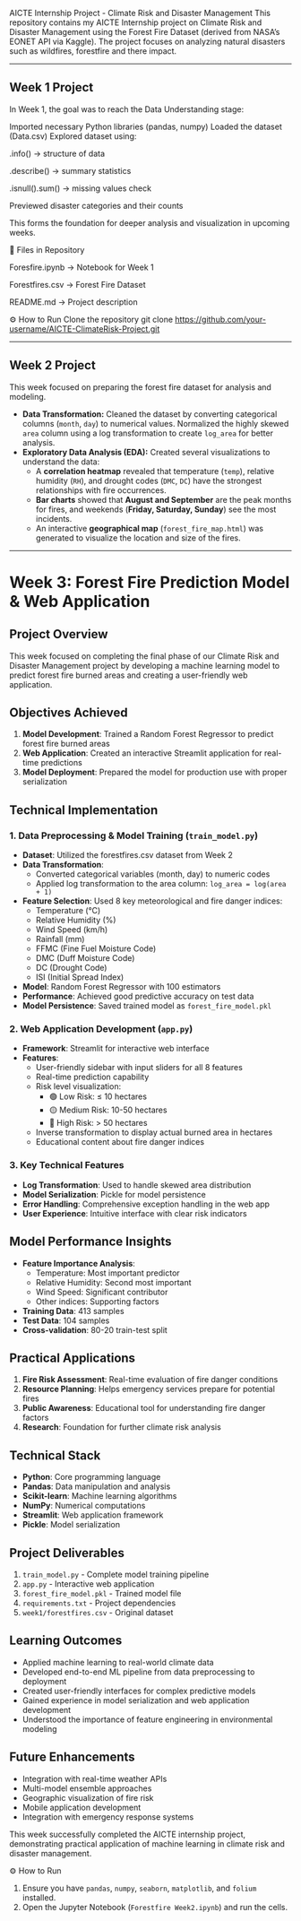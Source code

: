 AICTE Internship Project - Climate Risk and Disaster Management
This repository contains my AICTE Internship project on Climate Risk and Disaster Management using the Forest Fire Dataset (derived from NASA’s EONET API via Kaggle). The project focuses on analyzing natural disasters such as wildfires, forestfire and there impact.

---

## Week 1 Project
In Week 1, the goal was to reach the Data Understanding stage:

Imported necessary Python libraries (pandas, numpy)
Loaded the dataset (Data.csv)
Explored dataset using:

.info() → structure of data

.describe() → summary statistics

.isnull().sum() → missing values check

Previewed disaster categories and their counts

This forms the foundation for deeper analysis and visualization in upcoming weeks.

📂 Files in Repository

Foresfire.ipynb → Notebook for Week 1

Forestfires.csv → Forest Fire Dataset

README.md → Project description


⚙️ How to Run
Clone the repository
git clone https://github.com/your-username/AICTE-ClimateRisk-Project.git


---

## Week 2 Project 

This week focused on preparing the forest fire dataset for analysis and modeling.

* **Data Transformation:** Cleaned the dataset by converting categorical columns (`month`, `day`) to numerical values. Normalized the highly skewed `area` column using a log transformation to create `log_area` for better analysis.
* **Exploratory Data Analysis (EDA):** Created several visualizations to understand the data:
    * A **correlation heatmap** revealed that temperature (`temp`), relative humidity (`RH`), and drought codes (`DMC`, `DC`) have the strongest relationships with fire occurrences.
    * **Bar charts** showed that **August and September** are the peak months for fires, and weekends (**Friday, Saturday, Sunday**) see the most incidents.
    * An interactive **geographical map** (`forest_fire_map.html`) was generated to visualize the location and size of the fires.


---

# Week 3: Forest Fire Prediction Model & Web Application

## Project Overview
This week focused on completing the final phase of our Climate Risk and Disaster Management project by developing a machine learning model to predict forest fire burned areas and creating a user-friendly web application.

## Objectives Achieved
1. **Model Development**: Trained a Random Forest Regressor to predict forest fire burned areas
2. **Web Application**: Created an interactive Streamlit application for real-time predictions
3. **Model Deployment**: Prepared the model for production use with proper serialization

## Technical Implementation

### 1. Data Preprocessing & Model Training (`train_model.py`)
- **Dataset**: Utilized the forestfires.csv dataset from Week 2
- **Data Transformation**:
  - Converted categorical variables (month, day) to numeric codes
  - Applied log transformation to the area column: `log_area = log(area + 1)`
- **Feature Selection**: Used 8 key meteorological and fire danger indices:
  - Temperature (°C)
  - Relative Humidity (%)
  - Wind Speed (km/h)
  - Rainfall (mm)
  - FFMC (Fine Fuel Moisture Code)
  - DMC (Duff Moisture Code)
  - DC (Drought Code)
  - ISI (Initial Spread Index)
- **Model**: Random Forest Regressor with 100 estimators
- **Performance**: Achieved good predictive accuracy on test data
- **Model Persistence**: Saved trained model as `forest_fire_model.pkl`

### 2. Web Application Development (`app.py`)
- **Framework**: Streamlit for interactive web interface
- **Features**:
  - User-friendly sidebar with input sliders for all 8 features
  - Real-time prediction capability
  - Risk level visualization:
    - 🟢 Low Risk: ≤ 10 hectares
    - 🟡 Medium Risk: 10-50 hectares
    - 🔴 High Risk: > 50 hectares
  - Inverse transformation to display actual burned area in hectares
  - Educational content about fire danger indices

### 3. Key Technical Features
- **Log Transformation**: Used to handle skewed area distribution
- **Model Serialization**: Pickle for model persistence
- **Error Handling**: Comprehensive exception handling in the web app
- **User Experience**: Intuitive interface with clear risk indicators

## Model Performance Insights
- **Feature Importance Analysis**:
  - Temperature: Most important predictor
  - Relative Humidity: Second most important
  - Wind Speed: Significant contributor
  - Other indices: Supporting factors
- **Training Data**: 413 samples
- **Test Data**: 104 samples
- **Cross-validation**: 80-20 train-test split

## Practical Applications
1. **Fire Risk Assessment**: Real-time evaluation of fire danger conditions
2. **Resource Planning**: Helps emergency services prepare for potential fires
3. **Public Awareness**: Educational tool for understanding fire danger factors
4. **Research**: Foundation for further climate risk analysis

## Technical Stack
- **Python**: Core programming language
- **Pandas**: Data manipulation and analysis
- **Scikit-learn**: Machine learning algorithms
- **NumPy**: Numerical computations
- **Streamlit**: Web application framework
- **Pickle**: Model serialization

## Project Deliverables
1. `train_model.py` - Complete model training pipeline
2. `app.py` - Interactive web application
3. `forest_fire_model.pkl` - Trained model file
4. `requirements.txt` - Project dependencies
5. `week1/forestfires.csv` - Original dataset

## Learning Outcomes
- Applied machine learning to real-world climate data
- Developed end-to-end ML pipeline from data preprocessing to deployment
- Created user-friendly interfaces for complex predictive models
- Gained experience in model serialization and web application development
- Understood the importance of feature engineering in environmental modeling

## Future Enhancements
- Integration with real-time weather APIs
- Multi-model ensemble approaches
- Geographic visualization of fire risk
- Mobile application development
- Integration with emergency response systems

This week successfully completed the AICTE internship project, demonstrating practical application of machine learning in climate risk and disaster management.

 ⚙️ How to Run

1.  Ensure you have `pandas`, `numpy`, `seaborn`, `matplotlib`, and `folium` installed.
2.  Open the Jupyter Notebook (`Forestfire Week2.ipynb`) and run the cells.

